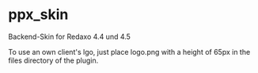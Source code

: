 ppx_skin
========

Backend-Skin for Redaxo 4.4 und 4.5

To use an own client's lgo, just place logo.png with a height of 65px in the files directory of the plugin.
